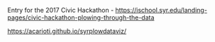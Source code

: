 Entry for the 2017 Civic Hackathon - https://ischool.syr.edu/landing-pages/civic-hackathon-plowing-through-the-data

https://acarioti.github.io/syrplowdataviz/
